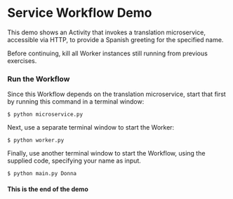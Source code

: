 # Service Workflow Demo
This demo shows an Activity that invokes a translation microservice, accessible via HTTP, to provide a Spanish greeting for the specified name.

Before continuing, kill all Worker instances still running from previous exercises.

### Run the Workflow
Since this Workflow depends on the translation microservice, start that 
first by running this command in a terminal window:

```
$ python microservice.py
```

Next, use a separate terminal window to start the Worker:

```
$ python worker.py
```

Finally, use another terminal window to start the Workflow,
using the supplied code, specifying your name as input.

```
$ python main.py Donna
```

#### This is the end of the demo
